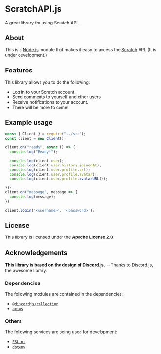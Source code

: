 # ScratchAPI.js
A great library for using Scratch API.

## About
This is a [Node.js](https://nodejs.org/en/) module that makes it easy to access the [Scratch](https://scratch.mit.edu/) API.
(It is under development.)

## Features
This library allows you to do the following:
- Log in to your Scratch account.
- Send comments to yourself and other users.
- Receive notifications to your account.
- There will be more to come!

## Example usage
```js
const { Client } = require("../src");
const client = new Client();

client.on("ready", async () => {
  console.log("Ready!");

  console.log(client.user);
  console.log(client.user.history.joinedAt);
  console.log(client.user.profile.url);
  console.log(client.user.profile.avatar);
  console.log(client.user.profile.avatarURL());

});
client.on("message", message => {
  console.log(message);
})

client.login('<username>', '<password>');
```
## License
This library is licensed under the **Apache License 2.0**.

## Acknowledgements
**This library is based on the design of [Discord.js](https://github.com/discordjs/discord.js).**
－Thanks to Discord.js, the awesome library.

### Dependencies
The following modules are contained in the dependencies:
- [`@discordjs/collection`](https://github.com/discordjs/discord.js/tree/main/packages/collection)
- [`axios`](https://github.com/axios/axios)

### Others
The following services are being used for development:
- [`ESLint`](https://github.com/eslint/eslint)
- [`dotenv`](https://github.com/motdotla/dotenv)
